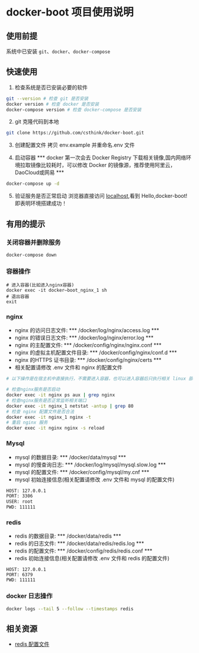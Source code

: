 # docker-boot 项目使用说明

## 使用前提
系统中已安装 ``git``、``docker``、``docker-compose``

## 快速使用
1. 检查系统是否已安装必要的软件
```bash
git --version # 检查 git 是否安装
docker version # 检查 docker 是否安装
docker-compose version # 检查 docker-compose 是否安装
```
2. git 克隆代码到本地
```bash
git clone https://github.com/csthink/docker-boot.git
```

3. 创建配置文件
拷贝 env.example 并重命名.env 文件

4. 启动容器
*** docker 第一次会去 Docker Registry 下载相关镜像,国内网络环境拉取镜像比较耗时，可以修改 Docker 的镜像源，推荐使用阿里云，DaoCloud或网易 ***
```bash
docker-compose up -d
```

5. 验证服务是否正常启动
浏览器直接访问 [localhost](http://localhost/),看到 Hello,docker-boot! 即表明环境搭建成功！


## 有用的提示

### 关闭容器并删除服务
```bash
docker-compose down
```

### 容器操作
```
# 进入容器(比如进入nginx容器)
docker exec -it docker—boot_nginx_1 sh
# 退出容器
exit
```

### nginx
- nginx 的访问日志文件: *** /docker/log/nginx/access.log ***
- nginx 的错误日志文件: *** /docker/log/nginx/error.log ***
- nginx 的主配置文件: *** /docker/config/nginx/nginx.conf ***
- nginx 的虚拟主机配置文件目录: *** /docker/config/nginx/conf.d ***
- nginx 的HTTPS 证书目录: *** /docker/config/nginx/certs ***
- 相关配置请修改 .env 文件和 nginx 的配置文件
  
```bash
# 以下操作是在宿主机中直接执行，不需要进入容器，也可以进入容器后只执行相关 linux 部分的命令，不需要输入 ``docker exec -it nginx``

# 检查nginx服务是否启动
docker exec -it nginx ps aux | grep nginx
# 检查nginx服务是否正常监听相关端口
docker exec -it nginx_1 netstat -antup | grep 80
# 检查 nginx 配置文件是否合法
docker exec -it nginx_1 nginx -t
# 重启 nginx 服务
docker exec -it nginx nginx -s reload
```

### Mysql 
- mysql 的数据目录: *** /docker/data/mysql ***
- mysql 的慢查询日志: *** /docker/log/mysql/mysql.slow.log ***
- mysql 的配置文件: *** /docker/config/mysql/my.cnf ***
- mysql 初始连接信息(相关配置请修改 .env 文件和 mysql 的配置文件)

```bash
HOST: 127.0.0.1
PORT: 3306
USER: root
PWD: 111111
```

### redis
- redis 的数据目录: *** /docker/data/redis ***
- redis 的日志文件: *** /docker/data/redis/redis.log ***
- redis 的配置文件: *** /docker/config/redis/redis.conf ***
- redis 初始连接信息(相关配置请修改 .env 文件和 redis 的配置文件)

```
HOST: 127.0.0.1
PORT: 6379
PWD: 111111
```

### docker 日志操作
```bash
docker logs --tail 5 --follow --timestamps redis
```

## 相关资源
- [redis 配置文件](http://download.redis.io/redis-stable/redis.conf) 